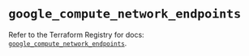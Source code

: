 # `google_compute_network_endpoints`

Refer to the Terraform Registry for docs: [`google_compute_network_endpoints`](https://registry.terraform.io/providers/hashicorp/google/5.15.0/docs/resources/compute_network_endpoints).
